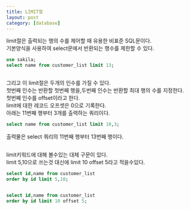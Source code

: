 ```yaml
---
title: LIMIT절
layout: post
category: [database]
---
```


limit절은 출력되는 행의 수를 제어할 때 유용한 비표준 SQL문이다.  
기본양식을 사용하여 select문에서 반환되는 행수를 제한할 수 있다.  

```sql
use sakila;
select name from customer_list limit 13;
```
<img src="{{ 'assets/images/2023-02-10-1.png' | relative_url }}" alt=""  style="max-width:100%; height:auto;"/>

그리고 이 limit절은 두개의 인수를 가질 수 있다.  
첫번째 인수는 반환할 첫번째 행을,두번째 인수는 반환할 최대 행의 수를 지정한다.  
첫번째 인수를 offset이라고 한다.  
limit에 대한 레코드 오프셋은 0으로 기록한다.  
아래는 11번째 행부터 3개를 출력하는 쿼리이다.    

```sql
select name from customer_list limit 10,3;
```
출력물은 select 쿼리의 11번째 행부터 13번째 행이다.   

<img src="{{ 'assets/images/2023-02-10-2.png' | relative_url }}" alt=""  style="max-width:100%; height:auto;"/>



  limit키워드에 대해 볼수있는 대체 구문이 있다.  
  limit 5,10으로 쓰는것 대신에 limit 10 offset 5라고 적을수있다.  

```sql
select id,name from customer_list
order by id limit 5,10;
```
<img src="{{ 'assets/images/2023-02-10-3.png' | relative_url }}" alt=""  style="max-width:100%; height:auto;"/>

```sql
select id,name from customer_list
order by id limit 10 offset 5;
```

<img src="{{ 'assets/images/2023-02-10-3.png' | relative_url }}" alt=""  style="max-width:100%; height:auto;"/>